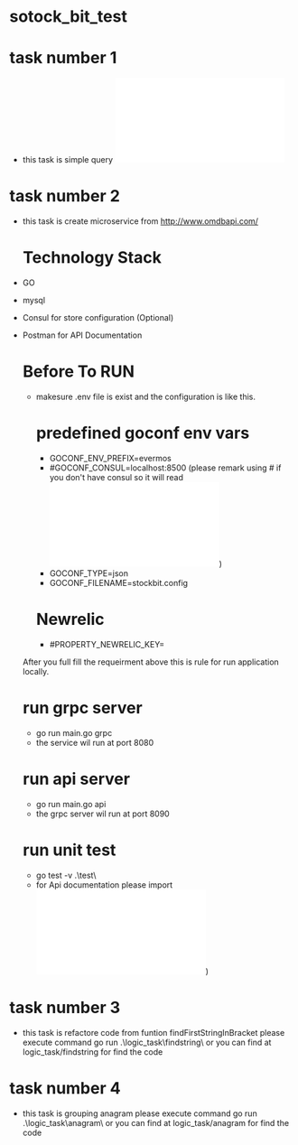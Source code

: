 # sotock_bit_test
# task number 1
- this task is simple query ![Please click for view the result](../master/script/simple_database_query.sql)
# task number 2
- this task is create microservice from http://www.omdbapi.com/

    # Technology Stack
-   GO
-   mysql
-   Consul for store configuration (Optional)
-   Postman for API Documentation

    # Before To RUN


    -   makesure .env file is exist and the configuration is like this.
        # predefined goconf env vars
        - GOCONF_ENV_PREFIX=evermos
        - #GOCONF_CONSUL=localhost:8500 (please remark using # if you don't have consul so it will read ![this json config](../master/stockbit.config.json))
        - GOCONF_TYPE=json
        - GOCONF_FILENAME=stockbit.config

        # Newrelic
        - #PROPERTY_NEWRELIC_KEY=

    After you full fill the requeirment above this is rule for run application locally.
    # run grpc server
    - go run main.go grpc
    - the service wil run at port 8080

    # run api server
    - go run main.go api
    - the grpc server wil run at port 8090

    # run unit test
    - go test -v .\test\
    -   for Api documentation please import ![api doc](../master/document/stockbit.postman_collection.json))
    

    

# task number 3
- this task is refactore code from funtion findFirstStringInBracket please execute command go run .\logic_task\findstring\ or you can find at logic_task/findstring for find the code

# task number 4
- this task is grouping anagram please execute command go run .\logic_task\anagram\ or you can find at logic_task/anagram for find the code
